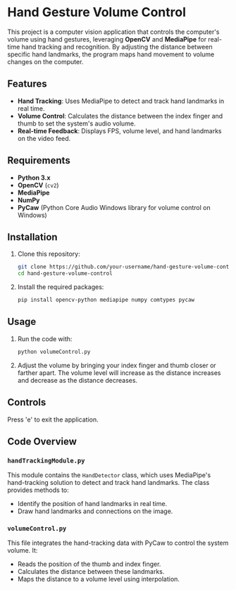 # Hand Gesture Volume Control

This project is a computer vision application that controls the computer's volume using hand gestures, leveraging **OpenCV** and **MediaPipe** for real-time hand tracking and recognition. By adjusting the distance between specific hand landmarks, the program maps hand movement to volume changes on the computer.

## Features
- **Hand Tracking**: Uses MediaPipe to detect and track hand landmarks in real time.
- **Volume Control**: Calculates the distance between the index finger and thumb to set the system's audio volume.
- **Real-time Feedback**: Displays FPS, volume level, and hand landmarks on the video feed.

## Requirements
- **Python 3.x**
- **OpenCV** (`cv2`)
- **MediaPipe**
- **NumPy**
- **PyCaw** (Python Core Audio Windows library for volume control on Windows)

## Installation
1. Clone this repository:
   ```bash
   git clone https://github.com/your-username/hand-gesture-volume-control.git
   cd hand-gesture-volume-control
2. Install the required packages:
    ```bash
    pip install opencv-python mediapipe numpy comtypes pycaw

## Usage
1. Run the code with:
    ```bash
    python volumeControl.py
2. Adjust the volume by bringing your index finger and thumb closer or farther apart. The volume level will increase as the distance increases and decrease as the distance decreases.
## Controls
Press 'e' to exit the application.


## Code Overview

### `handTrackingModule.py`

This module contains the `HandDetector` class, which uses MediaPipe's hand-tracking solution to detect and track hand landmarks. The class provides methods to:

- Identify the position of hand landmarks in real time.
- Draw hand landmarks and connections on the image.

### `volumeControl.py`

This file integrates the hand-tracking data with PyCaw to control the system volume. It:

- Reads the position of the thumb and index finger.
- Calculates the distance between these landmarks.
- Maps the distance to a volume level using interpolation.

